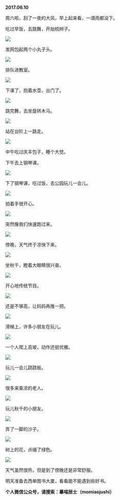 
          
            
**2017.06.10**

周六啦，刮了一夜的大风，早上起来看，一滴雨都没下。

吃过早饭，去跳舞，开始梳辫子。




![](//upload-images.jianshu.io/upload_images/51001-990331af54862b48.jpg)




发网包起两个小丸子头。




![](//upload-images.jianshu.io/upload_images/51001-c7a6c711c38cf7f5.jpg)




排队进教室。




![](//upload-images.jianshu.io/upload_images/51001-43008c2aa18cf818.jpg)




下课了，抱着水壶，出门了。




![](//upload-images.jianshu.io/upload_images/51001-dfc9d10fa5fa5726.jpg)




跳完舞，去坐旋转木马。




![](//upload-images.jianshu.io/upload_images/51001-eb6b8cf9bf4d9559.jpg)




站在台阶上一路走。




![](//upload-images.jianshu.io/upload_images/51001-3957e592f22ab9f9.jpg)




中午吃过庆丰包子，睡个大觉。

下午去上钢琴课。




![](//upload-images.jianshu.io/upload_images/51001-cdffa56af20a66b4.jpg)




下了钢琴课，吃过饭，去公园玩儿一会儿。




![](//upload-images.jianshu.io/upload_images/51001-7e4426a777868dd2.jpg)




拍着手很开心。




![](//upload-images.jianshu.io/upload_images/51001-edc2d2c09cc1ceb1.jpg)




突然像我们快速跑过来。




![](//upload-images.jianshu.io/upload_images/51001-6e1d953c7a210395.jpg)




傍晚，天气终于凉快下来。




![](//upload-images.jianshu.io/upload_images/51001-69e0e26acfde492c.jpg)




坐秋千，瞪着大眼睛很兴奋。




![](//upload-images.jianshu.io/upload_images/51001-aa636614eb169f39.jpg)




开心地传统节目。




![](//upload-images.jianshu.io/upload_images/51001-c69f497eb3a2508f.jpg)




还是不够高，让妈妈再推一把。




![](//upload-images.jianshu.io/upload_images/51001-434c140f12a3d147.jpg)




滑梯上，许多小朋友在玩儿。




![](//upload-images.jianshu.io/upload_images/51001-367a44478da2a3ff.jpg)




一个人爬上高坡，动作还挺优雅。




![](//upload-images.jianshu.io/upload_images/51001-09432a2cf22d9904.jpg)




玩儿一会儿跷跷板。




![](//upload-images.jianshu.io/upload_images/51001-adfd37f367fe0a4e.jpg)




很多来乘凉的老人。




![](//upload-images.jianshu.io/upload_images/51001-29effc6feda1d0b4.jpg)




玩儿秋千的小朋友。




![](//upload-images.jianshu.io/upload_images/51001-2486e0c0c8b800cd.jpg)




弄了一脚的沙子。




![](//upload-images.jianshu.io/upload_images/51001-4387bf461be82e03.jpg)




树上的花，点缀了绿色。




![](//upload-images.jianshu.io/upload_images/51001-9c6db20fe7d39109.jpg)




天气虽然很热，但是到了傍晚还是非常舒服。

明天准备去西单图书大厦，看看能不能遇到些好书。


**个人微信公众号，请搜索：摹喵居士（momiaojushi）**

          
        